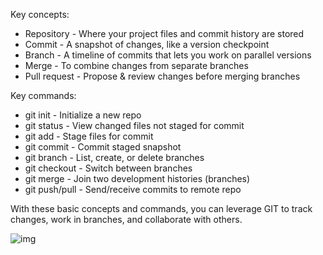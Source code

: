 Key concepts:

- Repository - Where your project files and commit history are stored
- Commit - A snapshot of changes, like a version checkpoint 
- Branch - A timeline of commits that lets you work on parallel versions
- Merge - To combine changes from separate branches
- Pull request - Propose & review changes before merging branches

Key commands:

- git init - Initialize a new repo
- git status - View changed files not staged for commit
- git add - Stage files for commit
- git commit - Commit staged snapshot 
- git branch - List, create, or delete branches
- git checkout - Switch between branches
- git merge - Join two development histories (branches)
- git push/pull - Send/receive commits to remote repo

With these basic concepts and commands, you can leverage GIT to track changes, work in branches, and collaborate with others. 

![img]()
